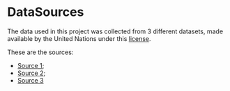 # DataSources

The data used in this project was collected from 3 different datasets, made available by the United Nations under this [license](https://creativecommons.org/licenses/by/3.0/igo/legalcode).

These are the sources:
- [Source 1](https://population.un.org/wpp/Download/Standard/CSV/);
- [Source 2](https://population.un.org/wpp/Download/Standard/Population/);
- [Source 3](https://www.kaggle.com/datasets/iamsouravbanerjee/human-development-index-dataset)
